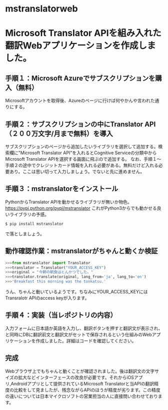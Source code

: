 # mstranslatorweb
# Microsoft Translator APIを組み入れた翻訳Webアプリケーションを作成しました。


## 手順１：Microsoft Azureでサブスクリプションを購入（無料）
Microsoftアカウントを取得後、Azureのページに行けば何やかんや言われた通りにする。

## 手順２：サブスクリプションの中にTranslator API（２００万文字/月まで無料）を導入
サブスクリプションのページから追加したいライブラリを選択して追加する。検索欄に"Microsoft Translator API"を入れるとCognitive Serviceの分類中からMicrosoft Translator APIを選択する画面に飛ぶので追加する。
なお、手順１〜手順２の途中でクレジットカード情報を入れる必要がある。無料だけど入れる必要あり。ここは思い切って入力しましょう。でないと先に進めません。

## 手順３：mstranslatorをインストール
PythonからTranslator APIを動かせるライブラリが無いか物色。
https://pypi.python.org/pypi/mstranslator
これがPython3からでも動かせる良いライブラリの予感。
```
$ pip install mstranslator
```
で落としましょう。

## 動作確認作業：mstranslatorがちゃんと動くか検証
```Python
>>>from mstranslator import Translator
>>>translator = Translator("YOUR_ACCESS_KEY")
>>>original = "今朝の朝食はとんかつでした。"
>>>translator.translate(original, lang_from='ja', lang_to='en')
>>>'Breakfast this morning was the tonkatsu.'
```
うん、ちゃんと動いているようです。ちなみにYOUR_ACCESS_KEYにはTransralotr APIのaccess keyが入ります。


## 手順４：実装（当レポジトリの内容）
入力フォームに日本語か英語を入力し、翻訳ボタンを押すと翻訳文が表示され、と同時にDBに翻訳前文と翻訳文がセットで保存されるという仕組みのWebアプリケーションを作成しました。詳細はコードを確認してください。

## 完成
Webブラウザ上でもちゃんと動くことが確認されました。後は翻訳文の文字サイズの拡大などインターフェースの改良が必要です。それからiOSアプリ,Androidアプリとして提供されているMicrosoft Translatorと当APIの翻訳精度の比較をして見ましたが、残念ながらAPIのほうが精度が劣ります。この精度の違いについては日本マイクロソフトの営業担当の人に直接問い合わせております。